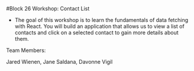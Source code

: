 #Block 26 Workshop: Contact List
 
 - The goal of this workshop is to learn the fundamentals of data fetching with React. You will build an application that allows us to view a list of contacts and click on a selected contact to gain more details about them. 



Team Members:

Jared Wienen,
Jane Saldana,
Davonne Vigil